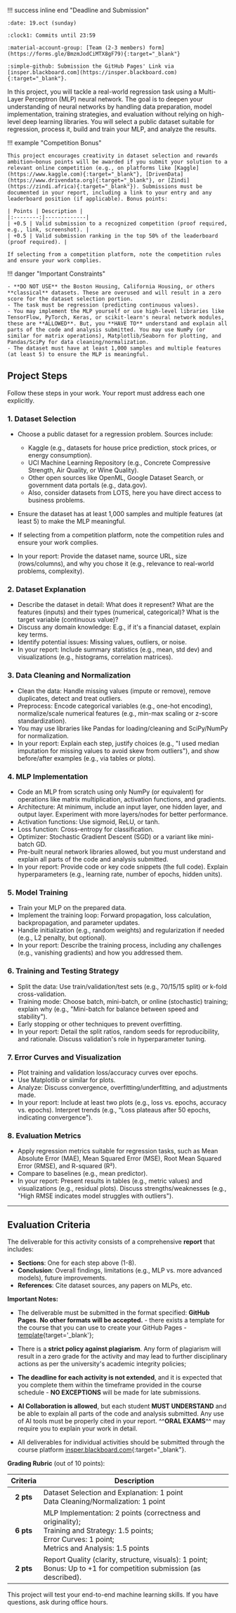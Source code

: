 
!!! success inline end "Deadline and Submission"

    :date: 19.oct (sunday)
    
    :clock1: Commits until 23:59

    :material-account-group: [Team (2-3 members) form](https://forms.gle/BmzmJodCiMTX8gF79){:target="_blank"}

    :simple-github: Submission the GitHub Pages' Link via [insper.blackboard.com](https://insper.blackboard.com){:target="_blank"}.

In this project, you will tackle a real-world regression task using a Multi-Layer Perceptron (MLP) neural network. The goal is to deepen your understanding of neural networks by handling data preparation, model implementation, training strategies, and evaluation without relying on high-level deep learning libraries. You will select a public dataset suitable for regression, process it, build and train your MLP, and analyze the results.

!!! example "Competition Bonus"

    This project encourages creativity in dataset selection and rewards ambition—bonus points will be awarded if you submit your solution to a relevant online competition (e.g., on platforms like [Kaggle](https://www.kaggle.com){:target="_blank"}, [DrivenData](https://www.drivendata.org){:target="_blank"}, or [Zindi](https://zindi.africa){:target="_blank"}). Submissions must be documented in your report, including a link to your entry and any leaderboard position (if applicable). Bonus points:
    
    | Points | Description |
    |:--------:|-------------|
    | +0.5 | Valid submission to a recognized competition (proof required, e.g., link, screenshot). |
    | +0.5 | Valid submission ranking in the top 50% of the leaderboard (proof required). |

    If selecting from a competition platform, note the competition rules and ensure your work complies.

!!! danger "Important Constraints"

    - **DO NOT USE** the Boston Housing, California Housing, or others **classical** datasets. These are overused and will result in a zero score for the dataset selection portion.
    - The task must be regression (predicting continuous values).
    - You may implement the MLP yourself or use high-level libraries like TensorFlow, PyTorch, Keras, or scikit-learn's neural network modules, these are **ALLOWED**. But, you **HAVE TO** understand and explain all parts of the code and analysis submitted. You may use NumPy (or similar for matrix operations), Matplotlib/Seaborn for plotting, and Pandas/SciPy for data cleaning/normalization.
    - The dataset must have at least 1,000 samples and multiple features (at least 5) to ensure the MLP is meaningful.

## Project Steps

Follow these steps in your work. Your report must address each one explicitly.

### 1. **Dataset Selection**

- Choose a public dataset for a regression problem. Sources include:
    - Kaggle (e.g., datasets for house price prediction, stock prices, or energy consumption).
    - UCI Machine Learning Repository (e.g., Concrete Compressive Strength, Air Quality, or Wine Quality).
    - Other open sources like OpenML, Google Dataset Search, or government data portals (e.g., data.gov).
    - Also, consider datasets from LOTS, here you have direct access to business problems.

- Ensure the dataset has at least 1,000 samples and multiple features (at least 5) to make the MLP meaningful.
- If selecting from a competition platform, note the competition rules and ensure your work complies.
- In your report: Provide the dataset name, source URL, size (rows/columns), and why you chose it (e.g., relevance to real-world problems, complexity).

### 2. **Dataset Explanation**

- Describe the dataset in detail: What does it represent? What are the features (inputs) and their types (numerical, categorical)? What is the target variable (continuous value)?
- Discuss any domain knowledge: E.g., if it's a financial dataset, explain key terms.
- Identify potential issues: Missing values, outliers, or noise.
- In your report: Include summary statistics (e.g., mean, std dev) and visualizations (e.g., histograms, correlation matrices).

### 3. **Data Cleaning and Normalization**

- Clean the data: Handle missing values (impute or remove), remove duplicates, detect and treat outliers.
- Preprocess: Encode categorical variables (e.g., one-hot encoding), normalize/scale numerical features (e.g., min-max scaling or z-score standardization).
- You may use libraries like Pandas for loading/cleaning and SciPy/NumPy for normalization.
- In your report: Explain each step, justify choices (e.g., "I used median imputation for missing values to avoid skew from outliers"), and show before/after examples (e.g., via tables or plots).

### 4. **MLP Implementation**

- Code an MLP from scratch using only NumPy (or equivalent) for operations like matrix multiplication, activation functions, and gradients.
- Architecture: At minimum, include an input layer, one hidden layer, and output layer. Experiment with more layers/nodes for better performance.
- Activation functions: Use sigmoid, ReLU, or tanh.
- Loss function: Cross-entropy for classification.
- Optimizer: Stochastic Gradient Descent (SGD) or a variant like mini-batch GD.
- Pre-built neural network libraries allowed, but you must understand and explain all parts of the code and analysis submitted.
- In your report: Provide code or key code snippets (the full code). Explain hyperparameters (e.g., learning rate, number of epochs, hidden units).

### 5. **Model Training**

- Train your MLP on the prepared data.
- Implement the training loop: Forward propagation, loss calculation, backpropagation, and parameter updates.
- Handle initialization (e.g., random weights) and regularization if needed (e.g., L2 penalty, but optional).
- In your report: Describe the training process, including any challenges (e.g., vanishing gradients) and how you addressed them.

### 6. **Training and Testing Strategy**

- Split the data: Use train/validation/test sets (e.g., 70/15/15 split) or k-fold cross-validation.
- Training mode: Choose batch, mini-batch, or online (stochastic) training; explain why (e.g., "Mini-batch for balance between speed and stability").
- Early stopping or other techniques to prevent overfitting.
- In your report: Detail the split ratios, random seeds for reproducibility, and rationale. Discuss validation's role in hyperparameter tuning.

### 7. **Error Curves and Visualization**

- Plot training and validation loss/accuracy curves over epochs.
- Use Matplotlib or similar for plots.
- Analyze: Discuss convergence, overfitting/underfitting, and adjustments made.
- In your report: Include at least two plots (e.g., loss vs. epochs, accuracy vs. epochs). Interpret trends (e.g., "Loss plateaus after 50 epochs, indicating convergence").

### 8. **Evaluation Metrics**

- Apply regression metrics suitable for regression tasks, such as Mean Absolute Error (MAE), Mean Squared Error (MSE), Root Mean Squared Error (RMSE), and R-squared (R²).
- Compare to baselines (e.g., mean predictor).
- In your report: Present results in tables (e.g., metric values) and visualizations (e.g., residual plots). Discuss strengths/weaknesses (e.g., "High RMSE indicates model struggles with outliers").

***

## **Evaluation Criteria**

The deliverable for this activity consists of a comprehensive **report** that includes:

- **Sections**: One for each step above (1-8).
- **Conclusion**: Overall findings, limitations (e.g., MLP vs. more advanced models), future improvements.
- **References**: Cite dataset sources, any papers on MLPs, etc.

**Important Notes:**

- The deliverable must be submitted in the format specified: **GitHub Pages**. **No other formats will be accepted.** - there exists a template for the course that you can use to create your GitHub Pages - [template](https://hsandmann.github.io/documentation.template/){target='_blank'};

- There is a **strict policy against plagiarism**. Any form of plagiarism will result in a zero grade for the activity and may lead to further disciplinary actions as per the university's academic integrity policies;

- **The deadline for each activity is not extended**, and it is expected that you complete them within the timeframe provided in the course schedule - **NO EXCEPTIONS** will be made for late submissions.

- **AI Collaboration is allowed**, but each student **MUST UNDERSTAND** and be able to explain all parts of the code and analysis submitted. Any use of AI tools must be properly cited in your report. ^^**ORAL EXAMS**^^ may require you to explain your work in detail.

- All deliverables for individual activities should be submitted through the course platform [insper.blackboard.com](http://insper.blackboard.com/){:target="_blank"}.


**Grading Rubric** (out of 10 points):

| Criteria | Description |
|:--------:|-------------|
| **2 pts** | Dataset Selection and Explanation: 1 point<br>Data Cleaning/Normalization: 1 point |
| **6 pts** | MLP Implementation: 2 points (correctness and originality);<br>Training and Strategy: 1.5 points;<br>Error Curves: 1 point;<br>Metrics and Analysis: 1.5 points |
| **2 pts** | Report Quality (clarity, structure, visuals): 1 point;<br>Bonus: Up to +1 for competition submission (as described). |

This project will test your end-to-end machine learning skills. If you have questions, ask during office hours.